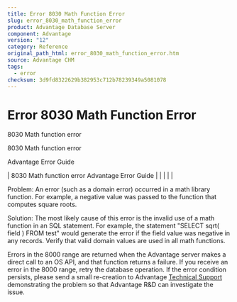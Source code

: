 ```yaml
---
title: Error 8030 Math Function Error
slug: error_8030_math_function_error
product: Advantage Database Server
component: Advantage
version: "12"
category: Reference
original_path_html: error_8030_math_function_error.htm
source: Advantage CHM
tags:
  - error
checksum: 3d9fd8322629b382953c712b78239349a5081078
---
```


# Error 8030 Math Function Error

8030 Math function error

8030 Math function error

Advantage Error Guide

| 8030 Math function error  Advantage Error Guide |  |  |  |  |

Problem: An error (such as a domain error) occurred in a math library function. For example, a negative value was passed to the function that computes square roots.

Solution: The most likely cause of this error is the invalid use of a math function in an SQL statement. For example, the statement "SELECT sqrt( field ) FROM test" would generate the error if the field value was negative in any records. Verify that valid domain values are used in all math functions.

Errors in the 8000 range are returned when the Advantage server makes a direct call to an OS API, and that function returns a failure. If you receive an error in the 8000 range, retry the database operation. If the error condition persists, please send a small re-creation to Advantage [Technical Support](master_technical_support_u_s__and_canada.md) demonstrating the problem so that Advantage R&D can investigate the issue.
